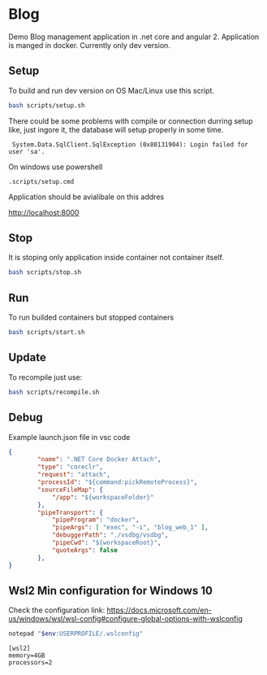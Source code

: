# Blog

Demo Blog management application in .net core and angular 2. Application is manged in docker. Currently only dev version.

## Setup

To build and run dev version on OS Mac/Linux use this script. 

```bash
bash scripts/setup.sh
```
There could be some problems with compile or connection durring setup like, just ingore it, 
the database will setup properly in some time.
```log
 System.Data.SqlClient.SqlException (0x80131904): Login failed for user 'sa'.
```

On windows use powershell
```
.scripts/setup.cmd
```

Application should be avialibale on this addres

<http://localhost:8000>

## Stop

It is stoping only application inside container not container itself.

```bash
bash scripts/stop.sh
```

## Run 

To run builded containers but stopped containers
```bash
bash scripts/start.sh
```

## Update

To recompile just use:

```bash
bash scripts/recompile.sh
```

## Debug

Example launch.json file in vsc code

```json
{
        "name": ".NET Core Docker Attach",
        "type": "coreclr",
        "request": "attach",
        "processId": "${command:pickRemoteProcess}",
        "sourceFileMap": {
            "/app": "${workspaceFolder}"
        },
        "pipeTransport": {
            "pipeProgram": "docker",
            "pipeArgs": [ "exec", "-i", "blog_web_1" ],
            "debuggerPath": "./vsdbg/vsdbg",
            "pipeCwd": "${workspaceRoot}",
            "quoteArgs": false
        },
}
```


## Wsl2 Min configuration for Windows 10
Check the configuration link: https://docs.microsoft.com/en-us/windows/wsl/wsl-config#configure-global-options-with-wslconfig

```bash
notepad "$env:USERPROFILE/.wslconfig"
```

```
[wsl2]
memory=4GB
processors=2
```